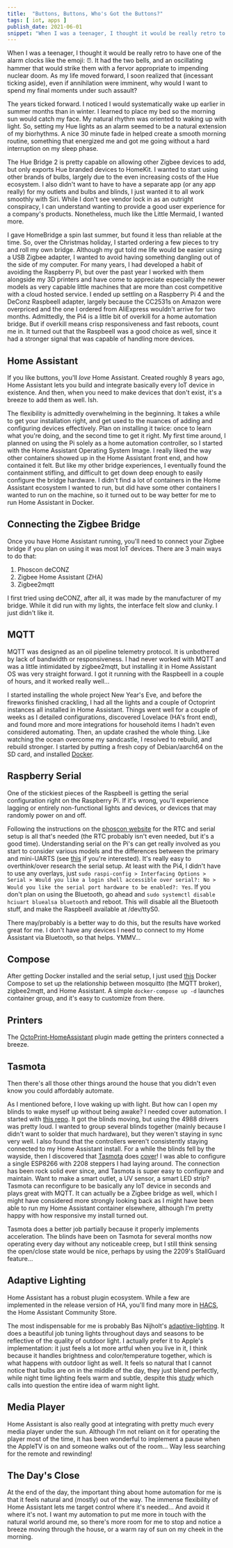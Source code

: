 ```yaml
---
title:  "Buttons, Buttons, Who's Got the Buttons?"
tags: [ iot, apps ]
publish_date: 2021-06-01
snippet: "When I was a teenager, I thought it would be really retro to have one of the alarm clocks like the emoji: ⏰. It had the two bells, and an oscillating hammer that would strike them with a fervor appropriate to impending nuclear doom. As my life moved forward, I soon realized that (incessant ticking aside), auditory battery didn't start my day on the right foot."
---
```


When I was a teenager, I thought it would be really retro to have one of the
alarm clocks like the emoji: ⏰. It had the two bells, and an oscillating hammer
that would strike them with a fervor appropriate to impending nuclear doom. As
my life moved forward, I soon realized that (incessant ticking aside), even if
annihilation were imminent, why would I want to spend my final moments under
such assault?

The years ticked forward. I noticed I would systematically wake up earlier in
summer months than in winter. I learned to place my bed so the morning sun would
catch my face. My natural rhythm was oriented to waking up with light. So,
setting my Hue lights as an alarm seemed to be a natural extension of my
biorhythms. A nice 30 minute fade in helped create a smooth morning routine,
something that energized me and got me going without a hard interruption on my
sleep phase.

The Hue Bridge 2 is pretty capable on allowing other Zigbee devices to add, but
only exports Hue branded devices to HomeKit. I wanted to start using other
brands of bulbs, largely due to the even increasing costs of the Hue ecosystem.
I also didn't want to have to have a separate app (or any app really) for my
outlets and bulbs and blinds, I just wanted it to all work smoothly with Siri.
While I don't see vendor lock in as an outright conspiracy, I can understand
wanting to provide a good user experience for a company's products. Nonetheless,
much like the Little Mermaid, I wanted more.

I gave HomeBridge a spin last summer, but found it less than reliable at the
time. So, over the Christmas holiday, I started ordering a few pieces to try and
roll my own bridge. Although my gut told me life would be easier using a USB
Zigbee adapter, I wanted to avoid having something dangling out of the side of
my computer. For many years, I had developed a habit of avoiding the Raspberry
Pi, but over the past year I worked with them alongside my 3D printers and have
come to appreciate especially the newer models as very capable little machines
that are more than cost competitive with a cloud hosted service. I ended up
settling on a Raspberry Pi 4 and the DeConz RaspbeeII adapter, largely because
the CC2531s on Amazon were overpriced and the one I ordered from AliExpress
wouldn't arrive for two months. Admittedly, the Pi4 is a little bit of overkill
for a home automation bridge. But if overkill means crisp responsiveness and
fast reboots, count me in. It turned out that the RaspbeeII was a good choice as
well, since it had a stronger signal that was capable of handling more devices.

## Home Assistant

If you like buttons, you'll _love_ Home Assistant. Created roughly 8 years ago,
Home Assistant lets you build and integrate basically every IoT device in
existence. And then, when you need to make devices that don't exist, it's a
breeze to add them as well. Ish.

The flexibility is admittedly overwhelming in the beginning. It takes a while to
get your installation right, and get used to the nuances of adding and
configuring devices effectively. Plan on installing it twice: once to learn what
you're doing, and the second time to get it right. My first time around, I
planned on using the Pi solely as a home automation controller, so I started
with the Home Assistant Operating System Image. I really liked the way other
containers showed up in the Home Assistant front end, and how contained it felt.
But like my other bridge experiences, I eventually found the containment
stifling, and difficult to get down deep enough to easily configure the bridge
hardware. I didn't find a lot of containers in the Home Assistant ecosystem I
wanted to run, but did have some other containers I wanted to run on the
machine, so it turned out to be way better for me to run Home Assistant in
Docker.

## Connecting the Zigbee Bridge

Once you have Home Assistant running, you'll need to connect your Zigbee bridge
if you plan on using it was most IoT devices. There are 3 main ways to do that:

1. Phoscon deCONZ
2. Zigbee Home Assistant (ZHA)
3. Zigbee2mqtt

I first tried using deCONZ, after all, it was made by the manufacturer of my
bridge. While it did run with my lights, the interface felt slow and clunky. I
just didn't like it.

## MQTT

MQTT was designed as an oil pipeline telemetry protocol. It is unbothered by
lack of bandwidth or responsiveness. I had never worked with MQTT and was a
little intimidated by zigbee2mqtt, but installing it in Home Assistant OS was
very straight forward. I got it running with the RaspbeeII in a couple of hours,
and it worked really well...

I started installing the whole project New Year's Eve, and before the fireworks
finished crackling, I had all the lights and a couple of Octoprint instances all
installed in Home Assistant. Things went well for a couple of weeks as I
detailed configurations, discovered Lovelace (HA's front end), and found more
and more integrations for household items I hadn't even considered automating.
Then, an update crashed the whole thing. Like watching the ocean overcome my
sandcastle, I resolved to rebuild, and rebuild stronger. I started by putting a
fresh copy of Debian/aarch64 on the SD card, and installed
[Docker](https://phoenixnap.com/kb/docker-on-raspberry-pi).

## Raspberry Serial

One of the stickiest pieces of the RaspbeeII is getting the serial configuration
right on the Raspberry Pi. If it's wrong, you'll experience lagging or entirely
non-functional lights and devices, or devices that may randomly power on and
off.

Following the instructions on the
[phoscon website](https://phoscon.de/en/raspbee2/install) for the RTC and serial
setup is all that's needed (the RTC probably isn't even needed, but it's a good
time). Understanding serial on the Pi's can get really involved as you start to
consider various models and the differences between the primary and mini-UARTS
(see [this](https://www.raspberrypi.org/documentation/configuration/uart.md) if
you're interested). It's really easy to overthink/over research the serial
setup. At least with the Pi4, I didn't have to use any overlays, just
`sudo raspi-config > Interfacing Options > Serial > Would you like a login shell accessible over serial?: No > Would you like the serial port hardware to be enabled?: Yes`.
If you don't plan on using the Bluetooth, go ahead and
`sudo systemctl disable hciuart bluealsa bluetooth` and reboot. This will
disable all the Bluetooth stuff, and make the RaspbeeII available at /dev/ttyS0.

There may/probably is a better way to do this, but the results have worked great
for me. I don't have any devices I need to connect to my Home Assistant via
Bluetooth, so that helps. YMMV...

## Compose

After getting Docker installed and the serial setup, I just used
[this](https://github.com/willpuckett/zigbee2mqtt2ha) Docker Compose to set up
the relationship between mosquitto (the MQTT broker), zigbee2mqtt, and Home
Assistant. A simple `docker-compose up -d` launches container group, and it's
easy to customize from there.

## Printers

The
[OctoPrint-HomeAssistant](https://github.com/cmroche/OctoPrint-HomeAssistant)
plugin made getting the printers connected a breeze.

## Tasmota

Then there's all those other things around the house that you didn't even know
you could affordably automate.

As I mentioned before, I love waking up with light. But how can I open my blinds
to wake myself up without being awake? I needed cover automation. I started with
[this repo](https://github.com/willpuckett/Motorized_MQTT_Blinds). It got the
blinds moving, but using the 4988 drivers was pretty loud. I wanted to group
several blinds together (mainly because I didn't want to solder that much
hardware), but they weren't staying in sync very well. I also found that the
controllers weren't consistently staying connected to my Home Assistant install.
For a while the blinds fell by the wayside, then I discovered that
[Tasmota](https://github.com/tasmota/tasmotizer) does
[cover](https://tasmota.github.io/docs/Blinds-and-Shutters/#using-stepper-motors)!
I was able to configure a single ESP8266 with 2208 steppers I had laying around.
The connection has been rock solid ever since, and Tasmota is super easy to
configure and maintain. Want to make a smart outlet, a UV sensor, a smart LED
strip? Tasmota can reconfigure to be basically any IoT device in seconds and
plays great with MQTT. It can actually be a Zigbee bridge as well, which I might
have considered more strongly looking back as I might have been able to run my
Home Assistant container elsewhere, although I'm pretty happy with how
responsive my install turned out.

Tasmota does a better job partially because it properly implements acceleration.
The blinds have been on Tasmota for several months now operating every day
without any noticeable creep, but I still think sensing the open/close state
would be nice, perhaps by using the 2209's StallGuard feature...

## Adaptive Lighting

Home Assistant has a robust plugin ecosystem. While a few are implemented in the
release version of HA, you'll find many more in [HACS](https://hacs.xyz/), the
Home Assistant Community Store.

The most indispensable for me is probably Bas Nijholt's
[adaptive-lighting](https://github.com/basnijholt/adaptive-lighting). It does a
beautiful job tuning lights throughout days and seasons to be reflective of the
quality of outdoor light. I actually prefer it to Apple's implementation: it
just feels a lot more artful when you live in it, I think because it handles
brightness and color/temperature together, which is what happens with outdoor
light as well. It feels so natural that I cannot notice that bulbs are on in the
middle of the day, they just blend perfectly, while night time lighting feels
warm and subtle, despite this
[study](https://arstechnica.com/gadgets/2021/05/iphones-night-shift-feature-doesnt-help-you-sleep-better-study-finds/)
which calls into question the entire idea of warm night light.

## Media Player

Home Assistant is also really good at integrating with pretty much every media
player under the sun. Although I'm not reliant on it for operating the player
most of the time, it has been wonderful to implement a pause when the AppleTV is
on and someone walks out of the room... Way less searching for the remote and
rewinding!

## The Day's Close

At the end of the day, the important thing about home automation for me is that
it feels natural and (mostly) out of the way. The immense flexibility of Home
Assistant lets me target control where it's needed... And avoid it where it's
not. I want my automation to put me more in touch with the natural world around
me, so there's more room for me to stop and notice a breeze moving through the
house, or a warm ray of sun on my cheek in the morning.
